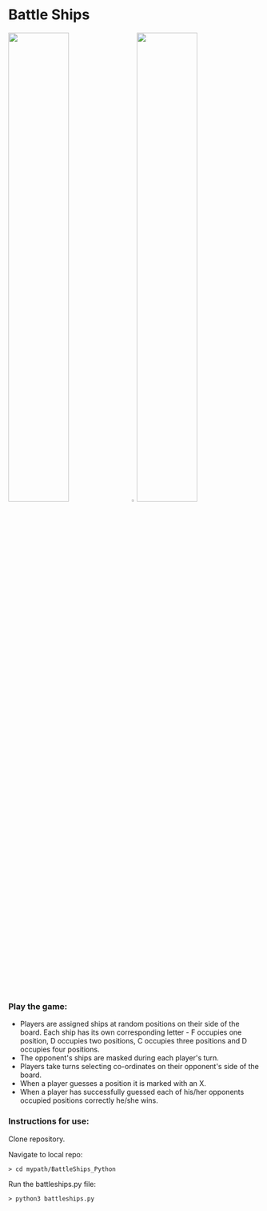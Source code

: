 # Battle Ships

<img src="http://i.imgur.com/d6QG1eb.png" width="49%" /><img src="https://upload.wikimedia.org/wikipedia/commons/5/59/Empty.png" width="2%" /><img src="http://i.imgur.com/2l1ihvV.png" width="49%" />

### Play the game:

* Players are assigned ships at random positions on their side of the board. Each ship has its own corresponding letter - F occupies one position, D occupies two positions, C occupies three positions and D occupies four positions.
* The opponent's ships are masked during each player's turn.
* Players take turns selecting co-ordinates on their opponent's side of the board.
* When a player guesses a position it is marked with an X.
* When a player has successfully guessed each of his/her opponents occupied positions correctly he/she wins.

### Instructions for use:

Clone repository.

Navigate to local repo:

```
> cd mypath/BattleShips_Python
```

Run the battleships.py file:
```
> python3 battleships.py
```
